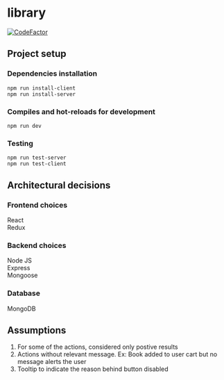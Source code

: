 # library
[![CodeFactor](https://www.codefactor.io/repository/github/sathishkumarece/library/badge)](https://www.codefactor.io/repository/github/sathishkumarece/library)

## Project setup

### Dependencies installation
```
npm run install-client
npm run install-server
```

### Compiles and hot-reloads for development
```
npm run dev
```

### Testing
```
npm run test-server
npm run test-client
```

## Architectural decisions
### Frontend choices
React  
Redux
### Backend choices
Node JS  
Express  
Mongoose
### Database
MongoDB

## Assumptions
1. For some of the actions, considered only postive results
2. Actions without relevant message. Ex: Book added to user cart but no message alerts the user
3. Tooltip to indicate the reason behind button disabled
